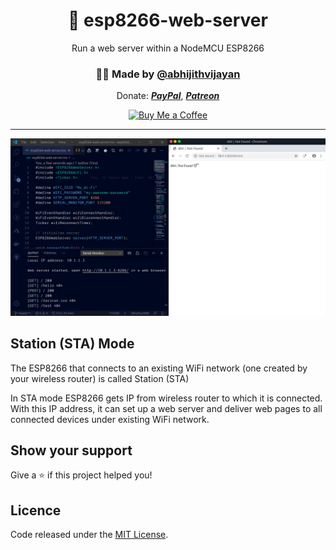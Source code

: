 <h1 align="center">🚀 esp8266-web-server</h1>
<p align="center">Run a web server within a NodeMCU ESP8266</p>
<h3 align="center">🙋‍♂️ Made by <a href="https://twitter.com/_abhijithv">@abhijithvijayan</a></h3>
<p align="center">
  Donate:
  <a href="https://www.paypal.me/iamabhijithvijayan" target='_blank'><i><b>PayPal</b></i></a>,
  <a href="https://www.patreon.com/abhijithvijayan" target='_blank'><i><b>Patreon</b></i></a>
</p>
<p align="center">
  <a href='https://www.buymeacoffee.com/abhijithvijayan' target='_blank'>
    <img height='36' style='border:0px;height:36px;' src='https://bmc-cdn.nyc3.digitaloceanspaces.com/BMC-button-images/custom_images/orange_img.png' border='0' alt='Buy Me a Coffee' />
  </a>
</p>
<hr />

![demo](demo.png)

## Station (STA) Mode

The ESP8266 that connects to an existing WiFi network (one created by your wireless router) is called Station (STA)

In STA mode ESP8266 gets IP from wireless router to which it is connected. With this IP address, it can set up a web server and deliver web pages to all connected devices under existing WiFi network.

## Show your support

Give a ⭐️ if this project helped you!

## Licence

Code released under the [MIT License](LICENSE).
